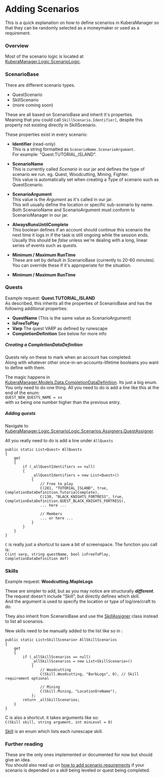 # Adding Scenarios
This is a quick explanation on how to define scenarios in KuberaManager so that they can be randomly selected as a moneymaker or used as a requirement.

### Overview
Most of the scenario logic is located at [KuberaManager.Logic.ScenarioLogic](https://github.com/NotCoffee418/KuberaManager/tree/main/KuberaManager/Logic/ScenarioLogic).  

### ScenarioBase
There are different scenario types.

- QuestScenario
- SkillScenario
- (more coming soon)

These are all based on ScenarioBase and inherit it's properties.  
Meaning that you could call `SkillScenario.Identifier]`, despite this property not existing directly in SkillScenario.

These properties exist in every scenario:
- **Identifier** (read-only)  
This is a string formatted as `ScenarioName.ScenarioArgumant`.  
For example: "Quest.TUTORIAL_ISLAND".

- **ScenarioName**  
This is currently called *Scenario* in our jar and defines the type of scenario we run. eg. Quest, Woodcutting, Mining, Fighter.  
This value is automatically set when creating a Type of scenario such as QuestScenario.  

- **ScenarioArgument**  
This value is the *Argument* as it's called in our jar.  
This will usually define the location or specific sub-scenario by name.  
Both ScenarioName and ScenarioArgument must conform to ScenarioManager in our jar.  

- **AlwaysRunsUntilComplete**  
This boolean defines if an account should continue this scenario the next time it logs in if the task is still ongoing while the session ends.  
Usually this should be *false* unless we're dealing with a long, linear series of events such as quests.  


- **Minimum / Maximum RunTime**  
These are set by default in ScenarioBase (currently to 20-60 minutes).
You can override these if it's approperiate for the situation.


- **Minimum / Maximum RunTime**

### Quests
Example request: **Quest.TUTORIAL_ISLAND**  
As described, this inherits all the properties of ScenarioBase and has the following additional properties:

- **QuestName** (This is the same value as ScenarioArgument)
- **IsFreeToPlay**
- **Varp** The quest VARP as defined by runescape
- **CompletionDefinition** See below for more info


##### Creating a CompletionDataDefinition
Quests rely on these to mark when an account has completed.  
Along with whatever other once-in-an-accounts-lifetime booleans you want to define with them.

The magic happens in [KuberaManager.Models.Data.CompletionDataDefinition](https://github.com/NotCoffee418/KuberaManager/blob/main/KuberaManager/Models/Data/CompletionDataDefinition.cs).
Its just a big enum. You only need to do one thing.
All you need to do is add a line like this at the end of the enum:  
`QUEST_NEW_QUESTS_NAME = xx`  
with xx being one number higher than the previous entry.


##### Adding quests
Navigate to [KuberaManager.Logic.ScenarioLogic.Scenarios.Assigners.QuestAssigner](https://github.com/NotCoffee418/KuberaManager/blob/12db67f27a7e347cec6086e8603e78e24cfe48f0/KuberaManager/Logic/ScenarioLogic/Scenarios/Assigners/QuestAssigner.cs#L22).

All you really need to do is add a line under `AllQuests`
```
public static List<Quest> AllQuests
{
    get
    {
        if (_allQuestIdentifiers == null)
        {
            _allQuestIdentifiers = new List<Quest>()
            {
                // Free to play
                C(281, "TUTORIAL_ISLAND", true, CompletionDataDefinition.TutorialComplete),
                C(130, "BLACK_KNIGHTS_FORTRESS", true, CompletionDataDefinition.QUEST_BLACK_KNIGHTS_FORTRESS),
                ... here ...

                // Members
                ... or here ...
            }
        }
    }
}
```

`C` is really just a shortcut to save a bit of screenspace. The function you call is:  
`C(int varp, string questName, bool isFreeToPlay, CompletionDataDefinition def)`  



### Skills
Example request: **Woodcutting.MapleLogs**

These are simpler to add, but as you may notice are structurally ***different***.  
The request doesn't include "Skill", but directly defines which skill.  
And the argument is used to specify the location or type of log/ore/craft to do.  

They also inherit from ScenarioBase and use the [SkillAssigner](https://github.com/NotCoffee418/KuberaManager/blob/main/KuberaManager/Logic/ScenarioLogic/Scenarios/Assigners/SkillAssigner.cs) class instead to list all scenarios.

New skills need to be manually added to the list like so in :
```
public static List<SkillScenario> AllSkillScenarios
{
    get
    {
        if (_allSkillScenarios == null)
            _allSkillScenarios = new List<SkillScenario>()
            {
                // Woodcutting
                C(Skill.Woodcutting, "BarbLogs", 0), // Skill requirement optional
                
                // Mining
                C(Skill.Mining, "LocationOreName"),
            };
        return _allSkillScenarios;
    }
}
```
C is also a shortcut. it takes arguments like so:  
`C(Skill skill, string argument, int minLevel = 0)`

[Skill](https://github.com/NotCoffee418/KuberaManager/blob/main/KuberaManager/Models/Data/Runescape/Skill.cs) is an enum which lists each runescape skill.

### Further reading
These are the only ones implemented or documented for now but should give an idea.  
You should also read up on [how to add scenario requirements](https://github.com/NotCoffee418/KuberaManager/blob/main/Documentation/Scenario-Requirements.md) if your scenario is depended on a skill being leveled or quest being completed.
